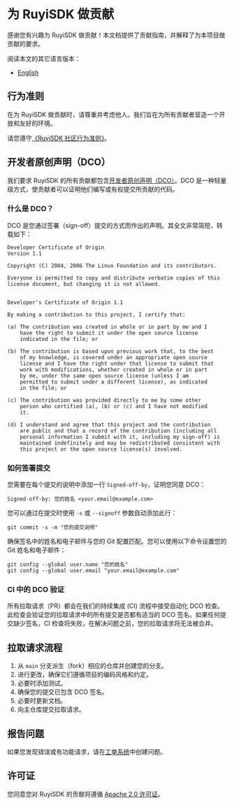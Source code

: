 # 为 RuyiSDK 做贡献

感谢您有兴趣为 RuyiSDK 做贡献！本文档提供了贡献指南，并解释了为本项目做贡献的要求。

阅读本文的其它语言版本：

* [English](./CONTRIBUTING.md)

## 行为准则

在为 RuyiSDK 做贡献时，请尊重并考虑他人。我们旨在为所有贡献者营造一个开放和友好的环境。

请您遵守[《RuyiSDK 社区行为准则》](https://ruyisdk.org/en/code_of_conduct)。

## 开发者原创声明（DCO）

我们要求 RuyiSDK 的所有贡献都包含[开发者原创声明（DCO）](https://developercertificate.org/)。DCO 是一种轻量级方式，使贡献者可以证明他们编写或有权提交所贡献的代码。

### 什么是 DCO？

DCO 是您通过签署（sign-off）提交的方式而作出的声明。其全文非常简短，转载如下：

```
Developer Certificate of Origin
Version 1.1

Copyright (C) 2004, 2006 The Linux Foundation and its contributors.

Everyone is permitted to copy and distribute verbatim copies of this
license document, but changing it is not allowed.


Developer's Certificate of Origin 1.1

By making a contribution to this project, I certify that:

(a) The contribution was created in whole or in part by me and I
    have the right to submit it under the open source license
    indicated in the file; or

(b) The contribution is based upon previous work that, to the best
    of my knowledge, is covered under an appropriate open source
    license and I have the right under that license to submit that
    work with modifications, whether created in whole or in part
    by me, under the same open source license (unless I am
    permitted to submit under a different license), as indicated
    in the file; or

(c) The contribution was provided directly to me by some other
    person who certified (a), (b) or (c) and I have not modified
    it.

(d) I understand and agree that this project and the contribution
    are public and that a record of the contribution (including all
    personal information I submit with it, including my sign-off) is
    maintained indefinitely and may be redistributed consistent with
    this project or the open source license(s) involved.
```

### 如何签署提交

您需要在每个提交的说明中添加一行 `Signed-off-by`，证明您同意 DCO：

```
Signed-off-by: 您的姓名 <your.email@example.com>
```

您可以通过在提交时使用 `-s` 或 `--signoff` 参数自动添加此行：

```
git commit -s -m "您的提交说明"
```

确保签名中的姓名和电子邮件与您的 Git 配置匹配。您可以使用以下命令设置您的 Git 姓名和电子邮件：

```
git config --global user.name "您的姓名"
git config --global user.email "your.email@example.com"
```

### CI 中的 DCO 验证

所有拉取请求（PR）都会在我们的持续集成 (CI) 流程中接受自动化 DCO 检查。此检查会验证您的拉取请求中的所有提交是否都有适当的 DCO 签名。如果任何提交缺少签名，CI 检查将失败，在解决问题之前，您的拉取请求将无法被合并。

## 拉取请求流程

1. 从 `main` 分支派生（fork）相应的仓库并创建您的分支。
2. 进行更改，确保它们遵循项目的编码风格和约定。
3. 必要时添加测试。
4. 确保您的提交已包含 DCO 签名。
5. 必要时更新文档。
6. 向主仓库提交拉取请求。

## 报告问题

如果您发现错误或有功能请求，请在[工单系统](https://github.com/ruyisdk/docs/issues)中创建问题。

## 许可证

您同意您对 RuyiSDK 的贡献将遵循 [Apache 2.0 许可证](./LICENSE)。
